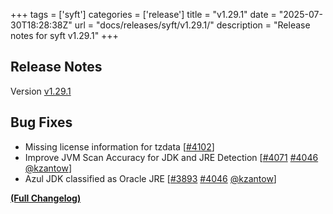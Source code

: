 +++
tags = ['syft']
categories = ['release']
title = "v1.29.1"
date = "2025-07-30T18:28:38Z"
url = "docs/releases/syft/v1.29.1/"
description = "Release notes for syft v1.29.1"
+++

## Release Notes

Version [v1.29.1](https://github.com/anchore/syft/releases/tag/v1.29.1)

## Bug Fixes

- Missing license information for tzdata [[#4102](https://github.com/anchore/syft/issues/4102)]
- Improve JVM Scan Accuracy for JDK and JRE Detection [[#4071](https://github.com/anchore/syft/issues/4071) [#4046](https://github.com/anchore/syft/pull/4046) [@kzantow](https://github.com/kzantow)]
- Azul JDK classified as Oracle JRE [[#3893](https://github.com/anchore/syft/issues/3893) [#4046](https://github.com/anchore/syft/pull/4046) [@kzantow](https://github.com/kzantow)]

**[(Full Changelog)](https://github.com/anchore/syft/compare/v1.29.0...v1.29.1)**
